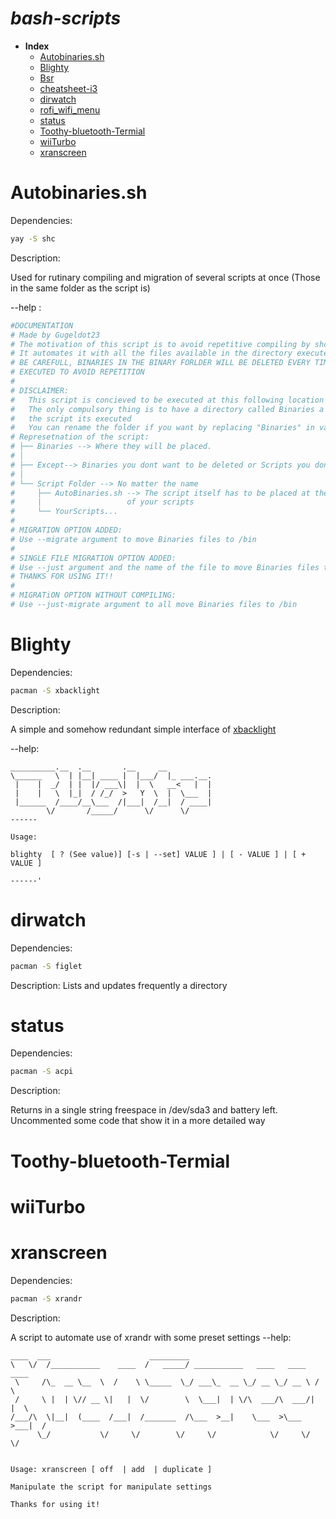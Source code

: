 #  ***bash-scripts***
- **Index**
	- [Autobinaries.sh](#Autobinaries.sh)
	- [Blighty](#Blighty)
	- [Bsr](#Bsr)	
	- [cheatsheet-i3](#cheatsheet-i3)
	- [dirwatch](#dirwatch)
	- [rofi_wifi_menu](#rofi_wifi_menu)
	- [status](#status)
	- [Toothy-bluetooth-Termial](#Toothy-bluetooth-Termial)
	- [wiiTurbo](#wiiTurbo)
	- [xranscreen](#xranscreen)


# Autobinaries.sh
Dependencies:
```bash
yay -S shc
```
Description:

Used for rutinary compiling and migration of several scripts at once (Those in the same folder as the script is)

--help :
```bash 
#DOCUMENTATION 
# Made by Gugeldot23
# The motivation of this script is to avoid repetitive compiling by shc of your scripts. 
# It automates it with all the files available in the directory executed 
# BE CAREFULL, BINARIES IN THE BINARY FORLDER WILL BE DELETED EVERY TIME THE SCRIPT IS 
# EXECUTED TO AVOID REPETITION
#
# DISCLAIMER: 
#	This script is concieved to be executed at this following location
#	The only compulsory thing is to have a directory called Binaries a level above where 
#   the script its executed
#   You can rename the folder if you want by replacing "Binaries" in variable binary_folder
# Represetnation of the script: 
# ├── Binaries --> Where they will be placed.
# │
# ├── Except--> Binaries you dont want to be deleted or Scripts you dont want to convert 
# │
# └── Script Folder --> No matter the name
#     ├── AutoBinaries.sh --> The script itself has to be placed at the directory 
#	  |					  of your scripts
#     └── YourScripts...
#
# MIGRATION OPTION ADDED: 
# Use --migrate argument to move Binaries files to /bin
# 
# SINGLE FILE MIGRATION OPTION ADDED: 
# Use --just argument and the name of the file to move Binaries files to /bin
# THANKS FOR USING IT!!
#
# MIGRATiON OPTION WITHOUT COMPILING: 
# Use --just-migrate argument to all move Binaries files to /bin
```
# Blighty
Dependencies: 
```bash
pacman -S xbacklight
```
Description:

A simple and somehow redundant simple interface of [xbacklight](https://wiki.archlinux.org/title/Backlight#xbacklight)

--help:

```bash'
__________.__  .__       .__     __          
\______   \  | |__| ____ |  |___/  |_ ___.__.
 |    |  _/  | |  |/ ___\|  |  \   __<   |  |
 |    |   \  |_|  / /_/  >   Y  \  |  \___  |
 |______  /____/__\___  /|___|  /__|  / ____|
        \/       /_____/      \/      \/     
------

Usage: 

blighty  [ ? (See value)] [-s | --set] VALUE ] | [ - VALUE ] | [ + VALUE ] 

------'
```

# dirwatch
Dependencies:
```bash
pacman -S figlet
```
Description: Lists and updates frequently a directory

# status
Dependencies:
```bash
pacman -S acpi
```
Description:

Returns in a single string freespace in /dev/sda3 and battery left. Uncommented some code that show it in a more detailed way

# Toothy-bluetooth-Termial
# wiiTurbo

# xranscreen
Dependencies:
```bash
pacman -S xrandr
```
Description:

A script to automate use of xrandr with some preset settings
--help: 
```bash'
____  ___                      _________                                   
\   \/  /___________    ____  /   _____/ ___________   ____   ____   ____  
 \     /\_  __ \__  \  /    \ \_____  \_/ ___\_  __ \_/ __ \_/ __ \ /    \ 
 /     \ |  | \// __ \|   |  \/        \  \___|  | \/\  ___/\  ___/|   |  \
/___/\  \|__|  (____  /___|  /_______  /\___  >__|    \___  >\___  >___|  /
      \_/           \/     \/        \/     \/            \/     \/     \/ 


Usage: xranscreen [ off  | add  | duplicate ]

Manipulate the script for manipulate settings 

Thanks for using it!
```